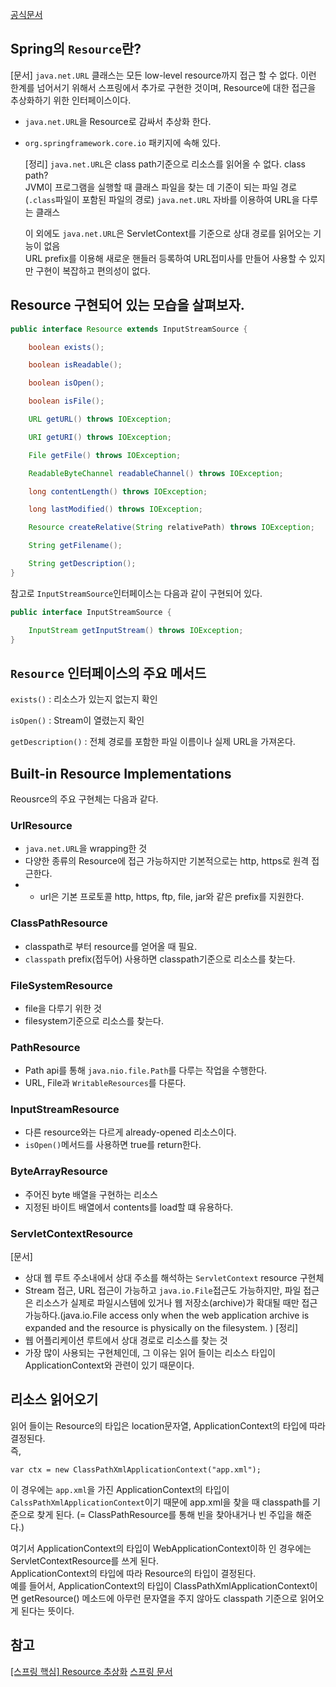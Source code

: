 [공식문서](https://docs.spring.io/spring-framework/docs/current/reference/html/core.html#resources)

## Spring의 `Resource`란?

[문서]
`java.net.URL` 클래스는 모든 low-level resource까지 접근 할 수 없다. 이런 한계를 넘어서기 위해서 스프링에서 추가로 구현한 것이며, Resource에 대한 접근을 추상화하기 위한 인터페이스이다.

- `java.net.URL`을 Resource로 감싸서 추상화 한다.
- `org.springframework.core.io` 패키지에 속해 있다.

  [정리]
  `java.net.URL`은 class path기준으로 리소스를 읽어올 수 없다.
  class path?  
  JVM이 프로그램을 실행할 때 클래스 파일을 찾는 데 기준이 되는 파일 경로(`.class`파일이 포함된 파일의 경로)
  `java.net.URL` 자바를 이용하여 URL을 다루는 클래스

  이 외에도
  `java.net.URL`은 ServletContext를 기준으로 상대 경로를 읽어오는 기능이 없음  
   URL prefix를 이용해 새로운 핸들러 등록하여 URL접미사를 만들어 사용할 수 있지만 구현이 복잡하고 편의성이 없다.

## Resource 구현되어 있는 모습을 살펴보자.

```java
public interface Resource extends InputStreamSource {

    boolean exists();

    boolean isReadable();

    boolean isOpen();

    boolean isFile();

    URL getURL() throws IOException;

    URI getURI() throws IOException;

    File getFile() throws IOException;

    ReadableByteChannel readableChannel() throws IOException;

    long contentLength() throws IOException;

    long lastModified() throws IOException;

    Resource createRelative(String relativePath) throws IOException;

    String getFilename();

    String getDescription();
}
```

참고로 `InputStreamSource`인터페이스는 다음과 같이 구현되어 있다.

```java
public interface InputStreamSource {

    InputStream getInputStream() throws IOException;
}
```

## `Resource` 인터페이스의 주요 메서드

`exists()` : 리소스가 있는지 없는지 확인

`isOpen()` : Stream이 열렸는지 확인

`getDescription()` : 전체 경로를 포함한 파일 이름이나 실제 URL을 가져온다.

## Built-in Resource Implementations

Reousrce의 주요 구현체는 다음과 같다.

### UrlResource

- `java.net.URL`을 wrapping한 것
- 다양한 종류의 Resource에 접근 가능하지만 기본적으로는 http, https로 원격 접근한다.
- - url은 기본 프로토콜 http, https, ftp, file, jar와 같은 prefix를 지원한다.

### ClassPathResource

- classpath로 부터 resource를 얻어올 때 필요.
- `classpath` prefix(접두어) 사용하면 classpath기준으로 리소스를 찾는다.

### FileSystemResource

- file을 다루기 위한 것
- filesystem기준으로 리소스를 찾는다.

### PathResource

- Path api를 통해 `java.nio.file.Path`를 다루는 작업을 수행한다.
- URL, File과 `WritableResources`를 다룬다.

### InputStreamResource

- 다른 resource와는 다르게 already-opened 리소스이다.
- `isOpen()`메서드를 사용하면 true를 return한다.

### ByteArrayResource

- 주어진 byte 배열을 구현하는 리소스
- 지정된 바이트 배열에서 contents를 load할 떄 유용하다.

### ServletContextResource

[문서]

- 상대 웹 루트 주소내에서 상대 주소를 해석하는 `ServletContext` resource 구현체
- Stream 접근, URL 접근이 가능하고 `java.io.File`접근도 가능하지만, 파일 접근은 리소스가 실제로 파일시스템에 있거나 웹 저장소(archive)가 확대될 때만 접근 가능하다.(java.io.File access only when the web application archive is expanded and the resource is physically on the filesystem. )
  [정리]
- 웹 어플리케이션 루트에서 상대 경로로 리소스를 찾는 것
- 가장 많이 사용되는 구현체인데, 그 이유는 읽어 들이는 리소스 타입이 ApplicationContext와 관련이 있기 때문이다.

## 리소스 읽어오기

읽어 들이는 Resource의 타입은 location문자열, ApplicationContext의 타입에 따라 결정된다.  
즉,

```
var ctx = new ClassPathXmlApplicationContext("app.xml");
```

이 경우에는 `app.xml`을 가진 ApplicationContext의 타입이 `CalssPathXmlApplicationContext`이기 때문에 app.xml을 찾을 때 classpath를 기준으로 찾게 된다. (= ClassPathResource를 통해 빈을 찾아내거나 빈 주입을 해준다.)

여기서 ApplicationContext의 타입이 WebApplicationContext이하 인 경우에는 ServletContextResource를 쓰게 된다.  
ApplicationContext의 타입에 따라 Resource의 타입이 결정된다.  
예를 들어서, ApplicationContext의 타입이 ClassPathXmlApplicationContext이면 getResource() 메소드에 아무런 문자열을 주지 않아도 classpath 기준으로 읽어오게 된다는 뜻이다.

## 참고

[[스프링 핵심] Resource 추상화](https://it-mesung.tistory.com/50)
[스프링 문서](https://docs.spring.io/spring-framework/docs/current/reference/html/core.html#resources)
